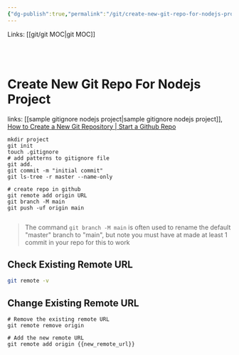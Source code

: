 ```yaml
---
{"dg-publish":true,"permalink":"/git/create-new-git-repo-for-nodejs-project/","tags":["git"],"created":"","updated":""}
---
```



Links: [[git/git MOC\|git MOC]]

<br ><br >

# Create New Git Repo For Nodejs Project

links: [[sample gitignore nodejs project\|sample gitignore nodejs project]], [How to Create a New Git Repository | Start a Github Repo](https://initialcommit.com/blog/git-create-repository)

```Shell
mkdir project
git init 
touch .gitignore
# add patterns to gitignore file
git add. 
git commit -m "initial commit"
git ls-tree -r master --name-only

# create repo in github
git remote add origin URL
git branch -M main
git push -uf origin main


```

> The command `git branch -M main` is often used to rename the default "master" branch to "main", but note you must have at made at least 1 commit in your repo for this to work

## Check Existing Remote URL

```bash
git remote -v
```

## Change Existing Remote URL

```Shell
# Remove the existing remote URL
git remote remove origin

# Add the new remote URL
git remote add origin {{new_remote_url}}
```

